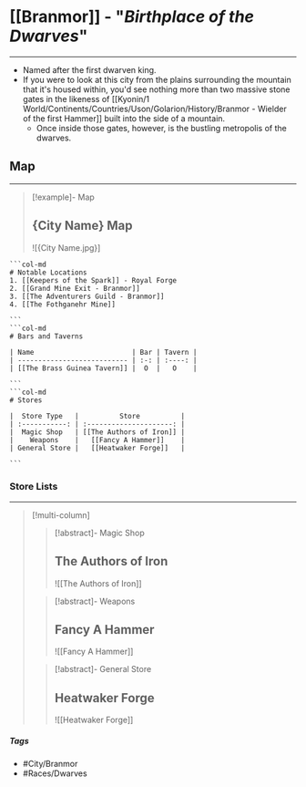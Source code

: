 # [[Branmor]] - "*Birthplace of the Dwarves*"
---
- Named after the first dwarven king. 
- If you were to look at this city from the plains surrounding the mountain that it's housed within, you'd see nothing more than two massive stone gates in the likeness of [[Kyonin/1 World/Continents/Countries/Uson/Golarion/History/Branmor - Wielder of the first Hammer]] built into the side of a mountain. 
	- Once inside those gates, however, is the bustling metropolis of the dwarves.

## Map 
---
>[!example]- Map 
>## {City Name} Map
>![{City Name.jpg}]

````col
```col-md
# Notable Locations
1. [[Keepers of the Spark]] - Royal Forge
2. [[Grand Mine Exit - Branmor]]
3. [[The Adventurers Guild - Branmor]]
4. [[The Fothganehr Mine]]

```
```col-md
# Bars and Taverns

| Name                        | Bar | Tavern |
| --------------------------- | :-: | :----: |
| [[The Brass Guinea Tavern]] |  O  |   O    |

```
```col-md
# Stores

|  Store Type   |          Store          |
| :-----------: | :---------------------: |
|  Magic Shop   | [[The Authors of Iron]] |
|    Weapons    |   [[Fancy A Hammer]]    |
| General Store |   [[Heatwaker Forge]]   |

```
````

### Store Lists 
---
>[!multi-column]
>>[!abstract]- Magic Shop 
>>## The Authors of Iron
>>![[The Authors of Iron]]
>
>>[!abstract]- Weapons 
>>## Fancy A Hammer
>>![[Fancy A Hammer]]
>
>>[!abstract]- General Store 
>>## Heatwaker Forge
>>![[Heatwaker Forge]]

##### Tags 
- #City/Branmor
- #Races/Dwarves 

